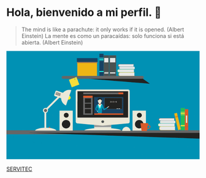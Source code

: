 # Hola, bienvenido a mi perfil. 👋

> The  mind is like a parachute: it only works if it is opened. (Albert Einstein)
> La mente es como un paracaídas: solo funciona si está abierta. (Albert Einstein)

![](https://github.com/Lovux06/Lovux06/blob/master/Lovux06.gif)

[SERVITEC](https://lovux06.github.io/SERVITEC/)
